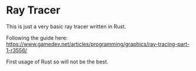# Ray Tracer

This is just a very basic ray tracer written in Rust.

Following the guide here:
https://www.gamedev.net/articles/programming/graphics/ray-tracing-part-1-r3556/



First usage of Rust so will not be the best.